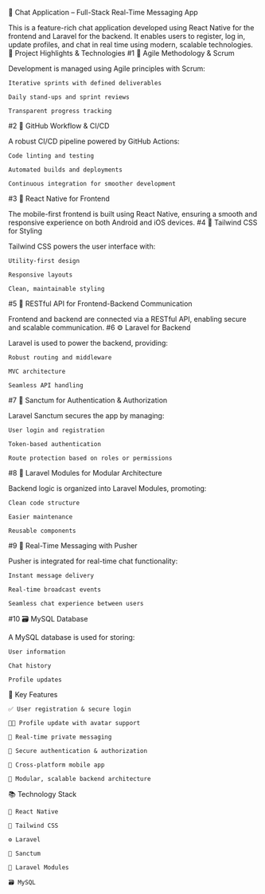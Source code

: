 💬 Chat Application – Full-Stack Real-Time Messaging App

This is a feature-rich chat application developed using React Native for the frontend and Laravel for the backend. It enables users to register, log in, update profiles, and chat in real time using modern, scalable technologies.
🔧 Project Highlights & Technologies
#1 🚀 Agile Methodology & Scrum

Development is managed using Agile principles with Scrum:

    Iterative sprints with defined deliverables

    Daily stand-ups and sprint reviews

    Transparent progress tracking

#2 🔁 GitHub Workflow & CI/CD

A robust CI/CD pipeline powered by GitHub Actions:

    Code linting and testing

    Automated builds and deployments

    Continuous integration for smoother development

#3 📱 React Native for Frontend

The mobile-first frontend is built using React Native, ensuring a smooth and responsive experience on both Android and iOS devices.
#4 🎨 Tailwind CSS for Styling

Tailwind CSS powers the user interface with:

    Utility-first design

    Responsive layouts

    Clean, maintainable styling

#5 🔗 RESTful API for Frontend-Backend Communication

Frontend and backend are connected via a RESTful API, enabling secure and scalable communication.
#6 ⚙️ Laravel for Backend

Laravel is used to power the backend, providing:

    Robust routing and middleware

    MVC architecture

    Seamless API handling

#7 🔐 Sanctum for Authentication & Authorization

Laravel Sanctum secures the app by managing:

    User login and registration

    Token-based authentication

    Route protection based on roles or permissions

#8 🧩 Laravel Modules for Modular Architecture

Backend logic is organized into Laravel Modules, promoting:

    Clean code structure

    Easier maintenance

    Reusable components

#9 📡 Real-Time Messaging with Pusher

Pusher is integrated for real-time chat functionality:

    Instant message delivery

    Real-time broadcast events

    Seamless chat experience between users

#10 🗃️ MySQL Database

A MySQL database is used for storing:

    User information

    Chat history

    Profile updates

🌟 Key Features

    ✅ User registration & secure login

    🧑‍💻 Profile update with avatar support

    💬 Real-time private messaging

    🔐 Secure authentication & authorization

    📲 Cross-platform mobile app

    🧠 Modular, scalable backend architecture

📚 Technology Stack

    📱 React Native

    🎨 Tailwind CSS

    ⚙️ Laravel

    🔐 Sanctum

    🧩 Laravel Modules

    🗃️ MySQL